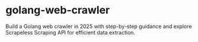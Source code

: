 # golang-web-crawler
Build a Golang web crawler in 2025 with step-by-step guidance and explore Scrapeless Scraping API for efficient data extraction.
